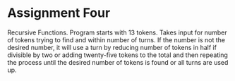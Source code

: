 # Assignment Four
Recursive Functions. Program starts with 13 tokens. Takes input for number of tokens trying to find and within number of turns. If the number is not the desired number, it will use a turn by reducing number of tokens in half if divisible by two or adding twenty-five tokens to the total and then repeating the process until the desired number of tokens is found or all turns are used up.